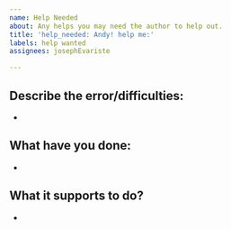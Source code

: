 ```yaml
---
name: Help Needed
about: Any helps you may need the author to help out.
title: 'help_needed: Andy! help me:'
labels: help wanted
assignees: josephEvariste

---
```


## Describe the error/difficulties:
- 

## What have you done:
-

## What it supports to do?
-
